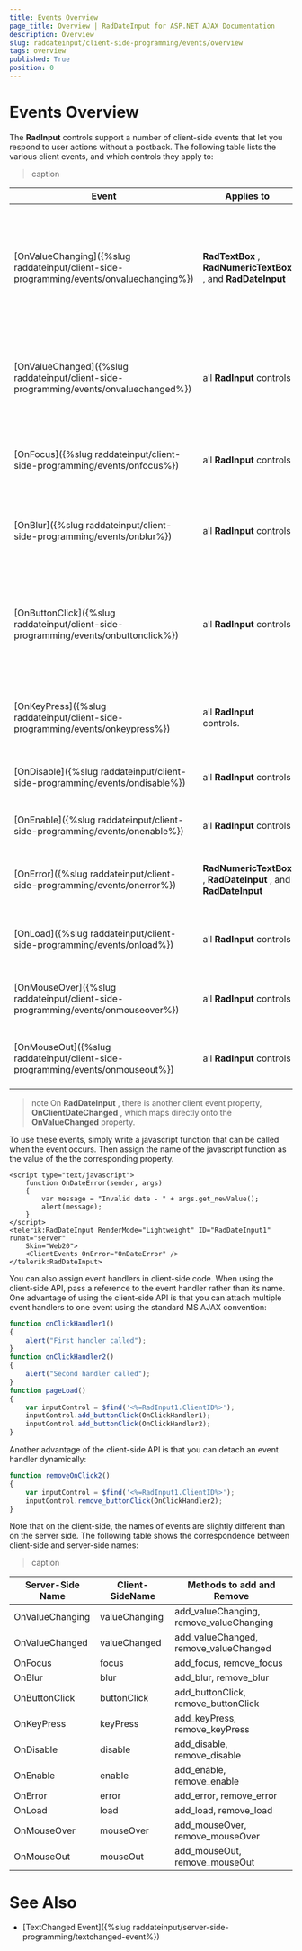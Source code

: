 ```yaml
---
title: Events Overview
page_title: Overview | RadDateInput for ASP.NET AJAX Documentation
description: Overview
slug: raddateinput/client-side-programming/events/overview
tags: overview
published: True
position: 0
---
```


# Events Overview





The **RadInput** controls support a number of client-side events that let you respond to user actions without a postback. The following table lists the various client events, and which controls they apply to:


>caption  

|  **Event**  |  **Applies to**  |  **Description**  |
| ------ | ------ | ------ |
|[OnValueChanging]({%slug raddateinput/client-side-programming/events/onvaluechanging%})| **RadTextBox** , **RadNumericTextBox** , and **RadDateInput** |Occurs when the control loses focus after the user has changed its value, before the new value is assigned.|
|[OnValueChanged]({%slug raddateinput/client-side-programming/events/onvaluechanged%})|all **RadInput** controls|Occurs after a new value has been assigned when the control loses focus.|
|[OnFocus]({%slug raddateinput/client-side-programming/events/onfocus%})|all **RadInput** controls|Occurs when the control gets focus, if it is not ReadOnly.|
|[OnBlur]({%slug raddateinput/client-side-programming/events/onblur%})|all **RadInput** controls|Occurs when the control loses focus, if it is not ReadOnly.|
|[OnButtonClick]({%slug raddateinput/client-side-programming/events/onbuttonclick%})|all **RadInput** controls|Occurs when the user clicks on the button that is associated with the input control.|
|[OnKeyPress]({%slug raddateinput/client-side-programming/events/onkeypress%})|all **RadInput** controls.|Occurs when the user presses a key to enter a value.|
|[OnDisable]({%slug raddateinput/client-side-programming/events/ondisable%})|all **RadInput** controls|Occurs when the control is disabled.|
|[OnEnable]({%slug raddateinput/client-side-programming/events/onenable%})|all **RadInput** controls|Occurs when the control is enabled.|
|[OnError]({%slug raddateinput/client-side-programming/events/onerror%})| **RadNumericTextBox** , **RadDateInput** , and **RadDateInput** |Occurs when the user enters an invalid value.|
|[OnLoad]({%slug raddateinput/client-side-programming/events/onload%})|all **RadInput** controls|Occurs when the control is loaded on the client.|
|[OnMouseOver]({%slug raddateinput/client-side-programming/events/onmouseover%})|all **RadInput** controls|Occurs when the mouse enters the input area.|
|[OnMouseOut]({%slug raddateinput/client-side-programming/events/onmouseout%})|all **RadInput** controls|Occurs when the mouse leaves the input area.|

>note On **RadDateInput** , there is another client event property, **OnClientDateChanged** , which maps directly onto the **OnValueChanged** property.
>


To use these events, simply write a javascript function that can be called when the event occurs. Then assign the name of the javascript function as the value of the the corresponding property.

````ASPNET
<script type="text/javascript">
	function OnDateError(sender, args)
	{
		var message = "Invalid date - " + args.get_newValue();
		alert(message);
	}
</script>
<telerik:RadDateInput RenderMode="Lightweight" ID="RadDateInput1" runat="server"
	Skin="Web20">
	<ClientEvents OnError="OnDateError" />
</telerik:RadDateInput>
````



You can also assign event handlers in client-side code. When using the client-side API, pass a reference to the event handler rather than its name. One advantage of using the client-side API is that you can attach multiple event handlers to one event using the standard MS AJAX convention:

````JavaScript
function onClickHandler1()
{
	alert("First handler called");
}
function onClickHandler2()
{
	alert("Second handler called");
}
function pageLoad()
{
	var inputControl = $find('<%=RadInput1.ClientID%>');
	inputControl.add_buttonClick(OnClickHandler1);
	inputControl.add_buttonClick(OnClickHandler2);
}
````



Another advantage of the client-side API is that you can detach an event handler dynamically:

````JavaScript
function removeOnClick2()
{
	var inputControl = $find('<%=RadInput1.ClientID%>');
	inputControl.remove_buttonClick(OnClickHandler2);
}
````



Note that on the client-side, the names of events are slightly different than on the server side. The following table shows the correspondence between client-side and server-side names:


>caption  

|  **Server-Side Name**  |  **Client-SideName**  |  **Methods to add and Remove**  |
| ------ | ------ | ------ |
|OnValueChanging|valueChanging|add_valueChanging, remove_valueChanging|
|OnValueChanged|valueChanged|add_valueChanged, remove_valueChanged|
|OnFocus|focus|add_focus, remove_focus|
|OnBlur|blur|add_blur, remove_blur|
|OnButtonClick|buttonClick|add_buttonClick, remove_buttonClick|
|OnKeyPress|keyPress|add_keyPress, remove_keyPress|
|OnDisable|disable|add_disable, remove_disable|
|OnEnable|enable|add_enable, remove_enable|
|OnError|error|add_error, remove_error|
|OnLoad|load|add_load, remove_load|
|OnMouseOver|mouseOver|add_mouseOver, remove_mouseOver|
|OnMouseOut|mouseOut|add_mouseOut, remove_mouseOut|

# See Also

 * [TextChanged Event]({%slug raddateinput/server-side-programming/textchanged-event%})
